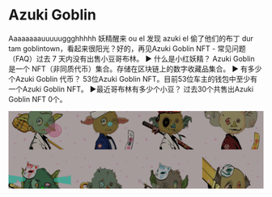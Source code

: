 # Azuki Goblin

Aaaaaaaauuuuuggghhhhh 妖精醒来 ou el 发现 azuki el 偷了他们的布丁 dur tam goblintown，看起来很阳光？好的，再见Azuki Goblin NFT - 常见问题（FAQ）过去 7 天内没有出售小豆哥布林。
▶ 什么是小红妖精？
Azuki Goblin 是一个 NFT（非同质代币）集合。存储在区块链上的数字收藏品集合。
▶ 有多少个Azuki Goblin 代币？
53位Azuki Goblin NFT。目前53位车主的钱包中至少有一个Azuki Goblin NFT。
▶最近哥布林有多少个小豆？
过去30个共售出Azuki Goblin NFT 0个。

![nft](微信截图_20220825144523.png)
